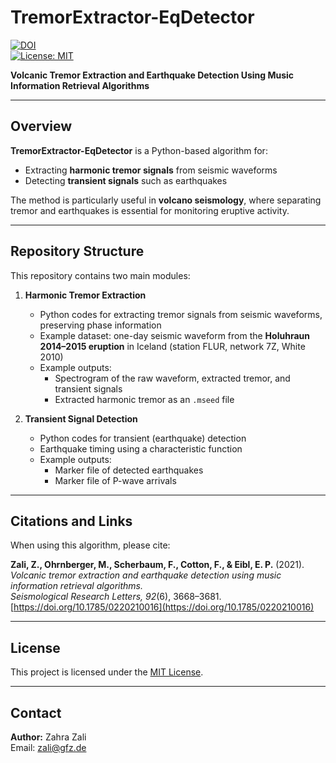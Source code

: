 # TremorExtractor-EqDetector  
[![DOI](https://zenodo.org/badge/490198425.svg)](https://zenodo.org/badge/latestdoi/490198425)  
[![License: MIT](https://img.shields.io/badge/License-MIT-yellow.svg)](LICENSE)  

**Volcanic Tremor Extraction and Earthquake Detection Using Music Information Retrieval Algorithms**  

---

## Overview  

**TremorExtractor-EqDetector** is a Python-based algorithm for:  
- Extracting **harmonic tremor signals** from seismic waveforms  
- Detecting **transient signals** such as earthquakes  

The method is particularly useful in **volcano seismology**, where separating tremor and earthquakes is essential for monitoring eruptive activity.  

---

## Repository Structure  

This repository contains two main modules:  

1. **Harmonic Tremor Extraction**  
   - Python codes for extracting tremor signals from seismic waveforms, preserving phase information  
   - Example dataset: one-day seismic waveform from the **Holuhraun 2014–2015 eruption** in Iceland (station FLUR, network 7Z, White 2010)  
   - Example outputs:  
     - Spectrogram of the raw waveform, extracted tremor, and transient signals  
     - Extracted harmonic tremor as an `.mseed` file  

2. **Transient Signal Detection**  
   - Python codes for transient (earthquake) detection  
   - Earthquake timing using a characteristic function  
   - Example outputs:  
     - Marker file of detected earthquakes  
     - Marker file of P-wave arrivals  

---

## Citations and Links  

When using this algorithm, please cite:  

**Zali, Z., Ohrnberger, M., Scherbaum, F., Cotton, F., & Eibl, E. P.** (2021).  
*Volcanic tremor extraction and earthquake detection using music information retrieval algorithms.*  
*Seismological Research Letters, 92*(6), 3668–3681.  
[https://doi.org/10.1785/0220210016](https://doi.org/10.1785/0220210016)  

---

## License

This project is licensed under the [MIT License](LICENSE).

---

## Contact  

**Author:** Zahra Zali  
Email: zali@gfz.de  
